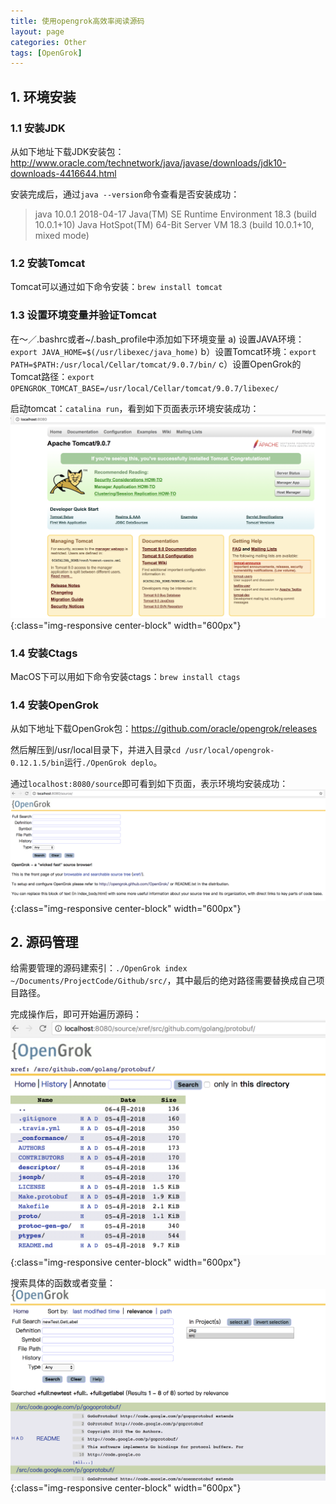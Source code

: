 ```yaml
---
title: 使用opengrok高效率阅读源码
layout: page
categories: Other
tags: [OpenGrok]
---
```


## 1. 环境安装
### 1.1 安装JDK
从如下地址下载JDK安装包：http://www.oracle.com/technetwork/java/javase/downloads/jdk10-downloads-4416644.html

安装完成后，通过```java --version```命令查看是否安装成功：
>java 10.0.1 2018-04-17
>Java(TM) SE Runtime Environment 18.3 (build 10.0.1+10)
>Java HotSpot(TM) 64-Bit Server VM 18.3 (build 10.0.1+10, mixed mode)

### 1.2 安装Tomcat
Tomcat可以通过如下命令安装：```brew install tomcat```

### 1.3 设置环境变量并验证Tomcat
在～／.bashrc或者~/.bash_profile中添加如下环境变量
a) 设置JAVA环境：```export JAVA_HOME=$(/usr/libexec/java_home)```
b）设置Tomcat环境：```export PATH=$PATH:/usr/local/Cellar/tomcat/9.0.7/bin/```
c）设置OpenGrok的Tomcat路径：```export OPENGROK_TOMCAT_BASE=/usr/local/Cellar/tomcat/9.0.7/libexec/```

启动tomcat：```catalina run```，看到如下页面表示环境安装成功：
![tomcatindex](/assets/jekyll/tomcat_index.png){:class="img-responsive center-block" width="600px"}

### 1.4 安装Ctags
MacOS下可以用如下命令安装ctags：```brew install ctags```

### 1.4 安装OpenGrok
从如下地址下载OpenGrok包：https://github.com/oracle/opengrok/releases

然后解压到/usr/local目录下，并进入目录```cd /usr/local/opengrok-0.12.1.5/bin```运行```./OpenGrok deplo```。

通过```localhost:8080/source```即可看到如下页面，表示环境均安装成功：
![opengrokstart](/assets/jekyll/opengrok_start.png){:class="img-responsive center-block" width="600px"}

## 2. 源码管理
给需要管理的源码建索引：```./OpenGrok index ~/Documents/ProjectCode/Github/src/```，其中最后的绝对路径需要替换成自己项目路径。

完成操作后，即可开始遍历源码：
![opengrokbianli](/assets/jekyll/opengrok_bianli.png){:class="img-responsive center-block" width="600px"}

搜索具体的函数或者变量：
![opengroksearch](/assets/jekyll/opengrok_search.png){:class="img-responsive center-block" width="600px"}
